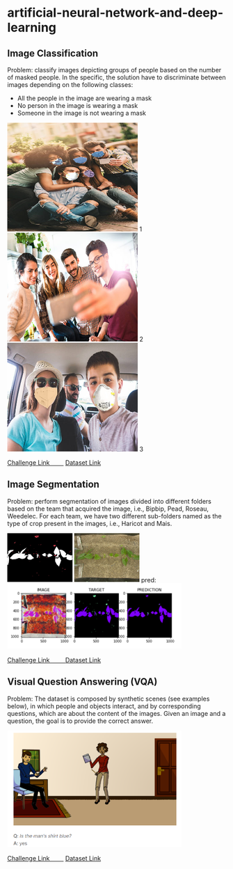 # artificial-neural-network-and-deep-learning


## Image Classification

Problem: classify images depicting groups of people based on the number of masked people. 
In the specific, the solution have to discriminate between images depending on the following classes: 
* All the people in the image are wearing a mask 
* No person in the image is wearing a mask 
* Someone in the image is not wearing a mask
 
[<img src="/deliverables/classification/label1.jpg" width="300" height="250"/>](/deliverables/classification/label1.jpg) 1
[<img src="/deliverables/classification/label2.jpg" width="300" height="250"/>](/deliverables/classification/label2.jpg) 2
[<img src="/deliverables/classification/label3.jpg" width="300" height="250"/>](/deliverables/classification/label3.jpg) 3

<a href="https://www.kaggle.com/c/artificial-neural-networks-and-deep-learning-2020/overview">Challenge Link &emsp;&emsp;</a>
<a href="https://www.kaggle.com/c/ann-artificial-neural-networks-and-deep-learning-2020/data">Dataset Link</a>




## Image Segmentation

Problem: perform segmentation of images divided into different folders based on the team that acquired the image, i.e., Bipbip, Pead, Roseau, Weedelec. 
For each team, we have two different sub-folders named as the type of crop present in the images, i.e., Haricot and Mais.

[<img src="/deliverables/segmentation/mask.png" width="150" />](/deliverables/segmentation/mask.png) 
[<img src="/deliverables/segmentation/img.jpg" width="150" />](/deliverables/segmentation/img.jpg) pred:
[<img src="/deliverables/segmentation/pred.png" width="400" />](/deliverables/segmentation/pred.png) 

<a href="https://competitions.codalab.org/competitions/27176">Challenge Link &emsp;&emsp; </a>
<a href="https://competitions.codalab.org/competitions/27176#learn_the_details-data">Dataset Link</a>




## Visual Question Answering (VQA)

Problem: The dataset is composed by synthetic scenes (see examples below), in which people and objects interact, and by corresponding questions,
which are about the content of the images. Given an image and a question, the goal is to provide the correct answer.

[<img src="/deliverables/vqa/example.png" width="400" />](/deliverables/vqa/example.png) 

<a href="https://www.kaggle.com/c/anndl-2020-vqa">Challenge Link &emsp;&emsp;</a>
<a href="https://www.kaggle.com/c/anndl-2020-vqa/data">Dataset Link</a>

